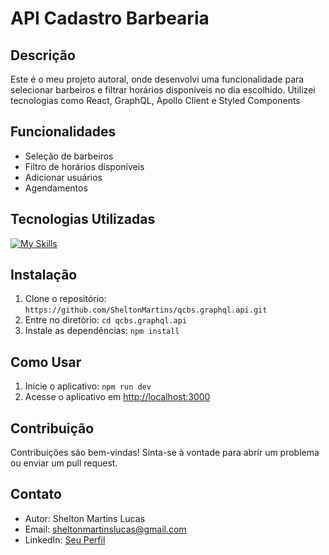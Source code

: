 # API Cadastro Barbearia
## Descrição
Este é o meu projeto autoral, onde desenvolvi uma funcionalidade para selecionar barbeiros e filtrar horários disponíveis no dia escolhido. Utilizei tecnologias como React, GraphQL, Apollo Client e Styled Components

## Funcionalidades
- Seleção de barbeiros
- Filtro de horários disponíveis
- Adicionar usuários
- Agendamentos

## Tecnologias Utilizadas
[![My Skills](https://skillicons.dev/icons?i=ts,react,graphql,styledcomponents,apollo)](https://skillicons.dev)


## Instalação
1. Clone o repositório: `https://github.com/SheltonMartins/qcbs.graphql.api.git`
2. Entre no diretório: `cd qcbs.graphql.api`
3. Instale as dependências: `npm install`

## Como Usar
1. Inicie o aplicativo: `npm run dev`
2. Acesse o aplicativo em [http://localhost:3000](http://localhost:3000)

## Contribuição
Contribuições são bem-vindas! Sinta-se à vontade para abrir um problema ou enviar um pull request.

## Contato
- Autor: Shelton Martins Lucas
- Email: sheltonmartinslucas@gmail.com
- LinkedIn: [Seu Perfil](https://www.linkedin.com/in/shelton-martins/)
